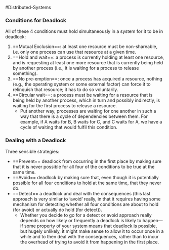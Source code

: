 #Distributed-Systems 

### Conditions for Deadlock
All of these 4 conditions must hold simultaneously in a system for it to be in deadlock:
1. ==Mutual Exclusion==: at least one resource must be non-shareable, i.e. only one process can use that resource at a given time.  
2. ==Hold and wait==: a process is currently holding at least one resource, and is requesting at least one more resource that is currently being held by another process (i.e., it is waiting for a process to release something).  
3. ==No pre-emption==: once a process has acquired a resource, nothing (e.g., the operating system or some external factor) can force it to relinquish that resource; it has to do so voluntarily.  
4. ==Circular wait==: a process must be waiting for a resource that is being held by another process, which in turn and possibly indirectly, is waiting for the first process to release a resource.  
	- Put another way, processes are waiting for one another in such a way that there is a cycle of dependencies between them. For example, if A waits for B, B waits for C, and C waits for A, we have a cycle of waiting that would fulfil this condition.

### Dealing with a Deadlock
Three sensible strategies:
- ==Prevent== deadlock from occurring in the first place by making sure that it is never possible for all four of the conditions to be true at the same time. 
- ==Avoid== deadlock by making sure that, even though it is potentially possible for all four conditions to hold at the same time, that they never do.  
- ==Detect== a deadlock and deal with the consequences (this last approach is very similar to ‘avoid’ really, in that it requires having some mechanism for detecting whether all four conditions are about to hold (for avoid) or actually do hold (for detect)).
	- Whether you decide to go for a detect or avoid approach really depends on how likely or frequently a deadlock is likely to happen—if some property of your system means that deadlock is possible, but hugely unlikely, it might make sense to allow it to occur once in a while and to then deal with the consequences, rather than to incur the overhead of trying to avoid it from happening in the first place.
 